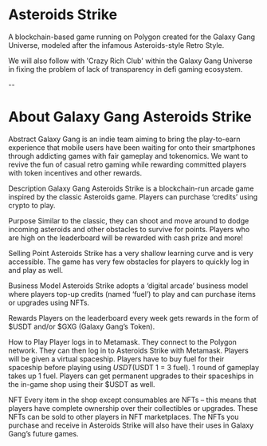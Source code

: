 # Asteroids Strike

A blockchain-based game running on Polygon created for the Galaxy Gang Universe, modeled after the infamous Asteroids-style Retro Style.

We will also follow with 'Crazy Rich Club' within the Galaxy Gang Universe in fixing the problem of lack of transparency in defi gaming ecosystem.

--

# About Galaxy Gang Asteroids Strike

Abstract
Galaxy Gang is an indie team aiming to bring the play-to-earn experience that mobile users have been waiting for onto their smartphones through addicting games with fair gameplay and tokenomics. We want to revive the fun of casual retro gaming while rewarding committed players with token incentives and other rewards.

Description
Galaxy Gang Asteroids Strike is a blockchain-run arcade game inspired by the classic Asteroids game. Players can purchase ‘credits’ using crypto to play. 


Purpose
Similar to the classic, they can shoot and move around to dodge incoming asteroids and other obstacles to survive for points. Players who are high on the leaderboard will be rewarded with cash prize and more!

Selling Point
Asteroids Strike has a very shallow learning curve and is very accessible. The game has very few obstacles for players to quickly log in and play as well.

Business Model
Asteroids Strike adopts a ‘digital arcade’ business model where players top-up credits (named ‘fuel’) to play and can purchase items or upgrades using NFTs.


Rewards
Players on the leaderboard every week gets rewards in the form of $USDT and/or $GXG (Galaxy Gang’s Token).
	
How to Play
Player logs in to Metamask.
They connect to the Polygon network.
They can then log in to Asteroids Strike with Metamask.
Players will be given a virtual spaceship.
Players have to buy fuel for their spaceship before playing using $USDT ($USDT 1 = 3 fuel).
1 round of gameplay takes up 1 fuel.
Players can get permanent upgrades to their spaceships in the in-game shop using their $USDT as well.

NFT
Every item in the shop except consumables are NFTs – this means that players have complete ownership over their collectibles or upgrades. These NFTs can be sold to other players in NFT marketplaces. The NFTs you purchase and receive in Asteroids Strike will also have their uses in Galaxy Gang’s future games.

